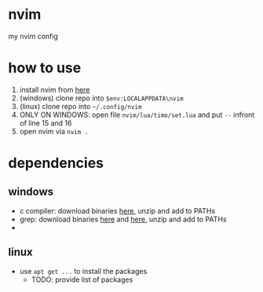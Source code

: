 # nvim
my nvim config

# how to use
1. install nvim from [here](https://github.com/neovim/neovim/releases/nightly)
2. (windows) clone repo into `$env:LOCALAPPDATA\nvim`
2. (linux) clone repo into `~/.config/nvim`
3. ONLY ON WINDOWS: open file `nvim/lua/timo/set.lua` and put `--` infront of line 15 and 16
4. open nvim via `nvim .`

# dependencies
## windows
- c compiler: download binaries [here](https://github.com/skeeto/w64devkit), unzip and add to PATHs
- grep: download binaries [here]() and [here](), unzip and add to PATHs
- 

## linux
- use `apt get ...` to install the packages
  - TODO: provide list of packages
